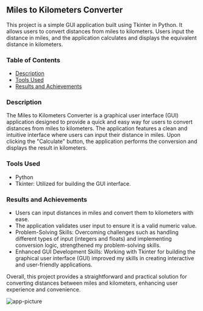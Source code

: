 ## Miles to Kilometers Converter

This project is a simple GUI application built using Tkinter in Python. It allows users to convert distances from miles to kilometers. Users input the distance in miles, and the application calculates and displays the equivalent distance in kilometers.

### Table of Contents
- [Description](#description)
- [Tools Used](#tools-used)
- [Results and Achievements](#results-and-achievements)

### Description
The Miles to Kilometers Converter is a graphical user interface (GUI) application designed to provide a quick and easy way for users to convert distances from miles to kilometers. The application features a clean and intuitive interface where users can input their distance in miles. Upon clicking the "Calculate" button, the application performs the conversion and displays the result in kilometers.

### Tools Used
- Python
- Tkinter: Utilized for building the GUI interface.

### Results and Achievements
- Users can input distances in miles and convert them to kilometers with ease.
- The application validates user input to ensure it is a valid numeric value.
- Problem-Solving Skills: Overcoming challenges such as handling different types of input (integers and floats) and implementing conversion logic, strengthened my problem-solving skills.
- Enhanced GUI Development Skills: Working with Tkinter for building the graphical user interface (GUI)  improved my skills in creating interactive and user-friendly applications. 

Overall, this project provides a straightforward and practical solution for converting distances between miles and kilometers, enhancing user experience and convenience.

![app-picture](https://github.com/bardack134/Miles-to-Kilometers-Converter/assets/142977989/09cadf8d-8cac-489f-b354-1ac45e12e363)
